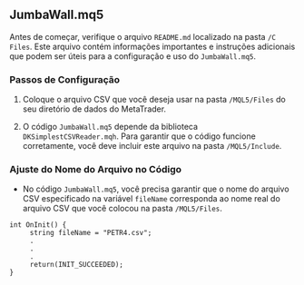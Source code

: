 ## JumbaWall.mq5

Antes de começar, verifique o arquivo `README.md` localizado na pasta `/C Files`. Este arquivo contém informações importantes e instruções adicionais que podem ser úteis para a configuração e uso do `JumbaWall.mq5`.

### Passos de Configuração

1. Coloque o arquivo CSV que você deseja usar na pasta `/MQL5/Files` do seu diretório de dados do MetaTrader.

2. O código `JumbaWall.mq5` depende da biblioteca `DKSimplestCSVReader.mqh`. Para garantir que o código funcione corretamente, você deve incluir este arquivo na pasta `/MQL5/Include`. 

### Ajuste do Nome do Arquivo no Código

- No código `JumbaWall.mq5`, você precisa garantir que o nome do arquivo CSV especificado na variável `fileName` corresponda ao nome real do arquivo CSV que você colocou na pasta `/MQL5/Files`. 
```mql5
int OnInit() {
     string fileName = "PETR4.csv";
     .
     .
     .
     return(INIT_SUCCEEDED);
}
```
